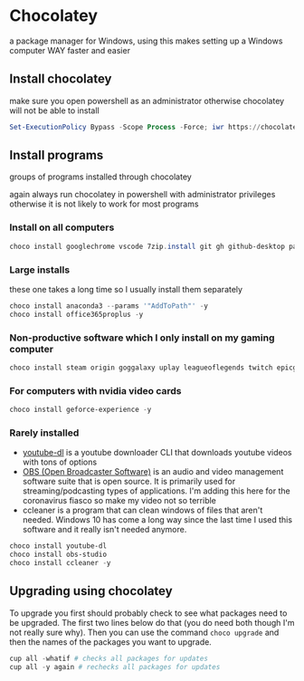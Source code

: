 # Chocolatey

a package manager for Windows, using this makes setting up a Windows computer WAY faster and easier

## Install chocolatey

make sure you open powershell as an administrator otherwise chocolatey will not be able to install

```PowerShell
Set-ExecutionPolicy Bypass -Scope Process -Force; iwr https://chocolatey.org/install.ps1 -UseBasicParsing | iex
```

## Install programs

groups of programs installed through chocolatey

again always run chocolatey in powershell with administrator privileges otherwise it is not likely to work for most programs

### Install on all computers

```PowerShell
choco install googlechrome vscode 7zip.install git gh github-desktop pandoc powershell-core --install-arguments='"ADD_EXPLORER_CONTEXT_MENU_OPENPOWERSHELL=1"' r.project --params '"/AddToPath"' microsoft-windows-terminal oh-my-posh poshgit nodejs sumatrapdf dotnetcore-sdk paket docker-desktop boxstarter julia firacodenf powertoys typescript r.studio miktex zotero firefox discord logitech-options chocolateygui teamviewer hwmonitor vlc -y
```

### Large installs

these one takes a long time so I usually install them separately

```PowerShell
choco install anaconda3 --params '"AddToPath"' -y
choco install office365proplus -y
```

### Non-productive software which I only install on my gaming computer

```PowerShell
choco install steam origin goggalaxy uplay leagueoflegends twitch epicgameslauncher -y
```

### For computers with nvidia video cards

```PowerShell
choco install geforce-experience -y
```

### Rarely installed

- [youtube-dl](https://ytdl-org.github.io/youtube-dl/index.html) is a youtube downloader CLI that downloads youtube videos with tons of options
- [OBS (Open Broadcaster Software)](https://obsproject.com/) is an audio and video management software suite that is open source. It is primarily used for streaming/podcasting types of applications. I'm adding this here for the coronavirus fiasco so make my video not so terrible
- ccleaner is a program that can clean windows of files that aren't needed. Windows 10 has come a long way since the last time I used this software and it really isn't needed anymore.

```PowerShell
choco install youtube-dl
choco install obs-studio
choco install ccleaner -y
```

## Upgrading using chocolatey

To upgrade you first should probably check to see what packages need to be upgraded. The first two lines below do that (you do need both though I'm not really sure why). Then you can use the command `choco upgrade` and then the names of the packages you want to upgrade.

```PowerShell
cup all -whatif # checks all packages for updates
cup all -y again # rechecks all packages for updates
```